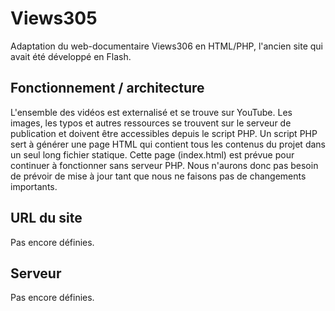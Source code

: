 # Views305

Adaptation du web-documentaire Views306 en HTML/PHP, l'ancien site qui avait été développé en Flash.

## Fonctionnement / architecture
L'ensemble des vidéos est externalisé et se trouve sur YouTube.
Les images, les typos et autres ressources se trouvent sur le serveur de publication et doivent être accessibles depuis le script PHP.
Un script PHP sert à générer une page HTML qui contient tous les contenus du projet dans un seul long fichier statique.
Cette page (index.html) est prévue pour continuer à fonctionner sans serveur PHP. Nous n'aurons donc pas besoin de prévoir de mise à jour tant que nous ne faisons pas de changements importants.

## URL du site
Pas encore définies.

## Serveur 
Pas encore définies.